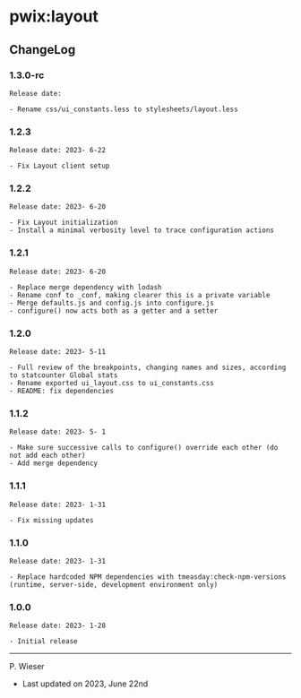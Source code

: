 # pwix:layout

## ChangeLog

### 1.3.0-rc

    Release date: 

    - Rename css/ui_constants.less to stylesheets/layout.less

### 1.2.3

    Release date: 2023- 6-22

    - Fix Layout client setup

### 1.2.2

    Release date: 2023- 6-20

    - Fix Layout initialization
    - Install a minimal verbosity level to trace configuration actions

### 1.2.1

    Release date: 2023- 6-20

    - Replace merge dependency with lodash
    - Rename conf to _conf, making clearer this is a private variable
    - Merge defaults.js and config.js into configure.js
    - configure() now acts both as a getter and a setter

### 1.2.0

    Release date: 2023- 5-11

    - Full review of the breakpoints, changing names and sizes, according to statcounter Global stats
    - Rename exported ui_layout.css to ui_constants.css
    - README: fix dependencies

### 1.1.2

    Release date: 2023- 5- 1

    - Make sure successive calls to configure() override each other (do not add each other)
    - Add merge dependency

### 1.1.1

    Release date: 2023- 1-31

    - Fix missing updates

### 1.1.0

    Release date: 2023- 1-31

    - Replace hardcoded NPM dependencies with tmeasday:check-npm-versions (runtime, server-side, development environment only)

### 1.0.0

    Release date: 2023- 1-28

    - Initial release

---
P. Wieser
- Last updated on 2023, June 22nd
